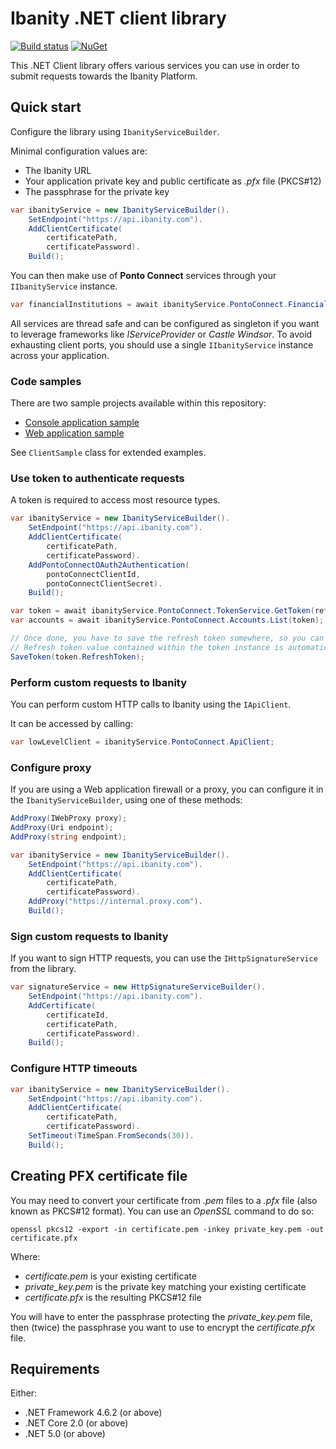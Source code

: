 # Ibanity .NET client library

[![Build status](https://github.com/ibanity/ibanity-dotnet/actions/workflows/ci.yaml/badge.svg)](https://github.com/ibanity/ibanity-dotnet/actions/workflows/ci.yaml)
[![NuGet](https://buildstats.info/nuget/Ibanity)](https://www.nuget.org/packages/Ibanity/)

This .NET Client library offers various services you can use in order to submit requests towards the Ibanity Platform.

## Quick start

Configure the library using `IbanityServiceBuilder`.

Minimal configuration values are:

- The Ibanity URL
- Your application private key and public certificate as _.pfx_ file (PKCS#12)
- The passphrase for the private key

```csharp
var ibanityService = new IbanityServiceBuilder().
    SetEndpoint("https://api.ibanity.com").
    AddClientCertificate(
        certificatePath,
        certificatePassword).
    Build();
```

You can then make use of **Ponto Connect** services through your `IIbanityService` instance.

```csharp
var financialInstitutions = await ibanityService.PontoConnect.FinancialInstitutions.List();
```

All services are thread safe and can be configured as singleton if you want to leverage frameworks like _IServiceProvider_ or _Castle Windsor_. To avoid exhausting client ports, you should use a single `IIbanityService` instance across your application.

### Code samples

There are two sample projects available within this repository:

- [Console application sample](samples/cli)
- [Web application sample](samples/webapp)

See `ClientSample` class for extended examples.

### Use token to authenticate requests

A token is required to access most resource types.

```csharp
var ibanityService = new IbanityServiceBuilder().
    SetEndpoint("https://api.ibanity.com").
    AddClientCertificate(
        certificatePath,
        certificatePassword).
    AddPontoConnectOAuth2Authentication(
        pontoConnectClientId,
        pontoConnectClientSecret).
    Build();

var token = await ibanityService.PontoConnect.TokenService.GetToken(refreshToken);
var accounts = await ibanityService.PontoConnect.Accounts.List(token);

// Once done, you have to save the refresh token somewhere, so you can use it later to get another token.
// Refresh token value contained within the token instance is automatically updated from time to time.
SaveToken(token.RefreshToken);
```

### Perform custom requests to Ibanity

You can perform custom HTTP calls to Ibanity using the `IApiClient`.

It can be accessed by calling:

```csharp
var lowLevelClient = ibanityService.PontoConnect.ApiClient;
```

### Configure proxy

If you are using a Web application firewall or a proxy, you can configure it in the `IbanityServiceBuilder`, using one of these methods:

```csharp
AddProxy(IWebProxy proxy);
AddProxy(Uri endpoint);
AddProxy(string endpoint);
```

```csharp
var ibanityService = new IbanityServiceBuilder().
    SetEndpoint("https://api.ibanity.com").
    AddClientCertificate(
        certificatePath,
        certificatePassword).
    AddProxy("https://internal.proxy.com").
    Build();
```

### Sign custom requests to Ibanity

If you want to sign HTTP requests, you can use the `IHttpSignatureService` from the library.

```csharp
var signatureService = new HttpSignatureServiceBuilder().
    SetEndpoint("https://api.ibanity.com").
    AddCertificate(
        certificateId,
        certificatePath,
        certificatePassword).
    Build();
```

### Configure HTTP timeouts

```csharp
var ibanityService = new IbanityServiceBuilder().
    SetEndpoint("https://api.ibanity.com").
    AddClientCertificate(
        certificatePath,
        certificatePassword).
    SetTimeout(TimeSpan.FromSeconds(30)).
    Build();
```

## Creating PFX certificate file

You may need to convert your certificate from _.pem_ files to a _.pfx_ file (also known as PKCS#12 format). You can use an _OpenSSL_ command to do so:

```
openssl pkcs12 -export -in certificate.pem -inkey private_key.pem -out certificate.pfx
```

Where:

- _certificate.pem_ is your existing certificate
- _private_key.pem_ is the private key matching your existing certificate
- _certificate.pfx_ is the resulting PKCS#12 file

You will have to enter the passphrase protecting the _private_key.pem_ file, then (twice) the passphrase you want to use to encrypt the _certificate.pfx_ file.

## Requirements

Either:

- .NET Framework 4.6.2 (or above)
- .NET Core 2.0 (or above)
- .NET 5.0 (or above)
